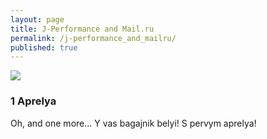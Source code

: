 ```yaml
---
layout: page
title: J-Performance and Mail.ru
permalink: /j-performance_and_mailru/
published: true
---
```


![]({{site.baseurl}}/images/1-04/1024px-Toyota_Mark_II_rear.jpg)

### 1 Aprelya

Oh, and one more... Y vas bagajnik belyi! S pervym aprelya!